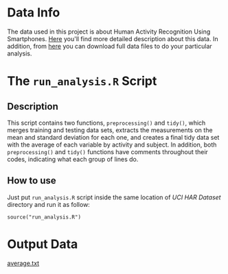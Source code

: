Data Info
================================

The data used in this project is about Human Activity Recognition Using Smartphones. [Here](http://archive.ics.uci.edu/ml/datasets/Human+Activity+Recognition+Using+Smartphones) you'll find more detailed description about this data. In addition, from [here](https://d396qusza40orc.cloudfront.net/getdata%2Fprojectfiles%2FUCI%20HAR%20Dataset.zip) you can download full data files to do your particular analysis.


The ```run_analysis.R``` Script
================================

Description
--------------------------------
This script contains two functions, ```preprocessing()``` and ```tidy()```, which merges training and testing data sets, extracts the measurements on the mean and standard deviation for each one, and creates a final tidy data set with the average of each variable by activity and subject.
In addition, both ```preprocessing()``` and ```tidy()``` functions have comments throughout their codes, indicating what each group of lines do.

How to use
--------------------------------

Just put ```run_analysis.R``` script inside the same location of *UCI HAR Dataset* directory and run it as follow:

```
source("run_analysis.R")
```


Output Data
================================

[average.txt](https://github.com/ejvalero/Getting_and_cleaning_data/blob/master/Final_Project/average.txt)
